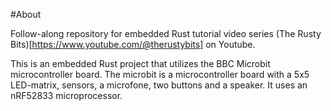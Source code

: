 #About

Follow-along repository for embedded Rust tutorial video series (The Rusty Bits)[https://www.youtube.com/@therustybits] on Youtube.

This is an embedded Rust project that utilizes the BBC Microbit microcontroller board. The microbit is a microcontroller board with a 5x5 LED-matrix, sensors, a microfone, two buttons and a speaker. It uses an nRF52833 microprocessor.